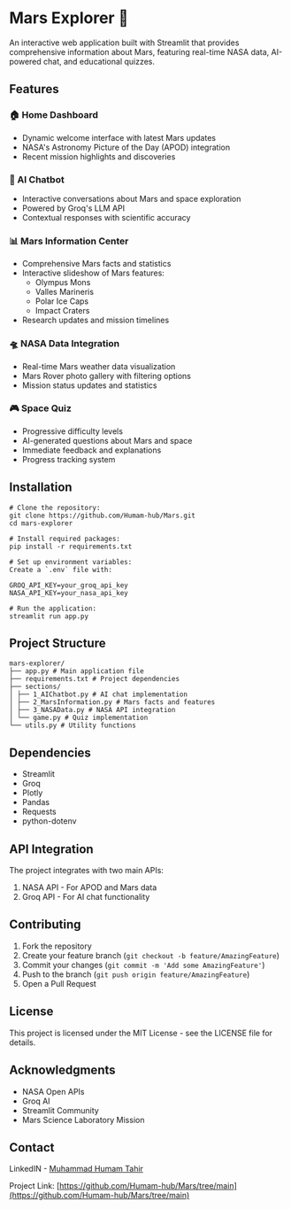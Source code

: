 # Mars Explorer 🚀

An interactive web application built with Streamlit that provides comprehensive information about Mars, featuring real-time NASA data, AI-powered chat, and educational quizzes.

## Features

### 🏠 Home Dashboard
- Dynamic welcome interface with latest Mars updates
- NASA's Astronomy Picture of the Day (APOD) integration
- Recent mission highlights and discoveries

### 🤖 AI Chatbot
- Interactive conversations about Mars and space exploration
- Powered by Groq's LLM API
- Contextual responses with scientific accuracy

### 📊 Mars Information Center
- Comprehensive Mars facts and statistics
- Interactive slideshow of Mars features:
  - Olympus Mons
  - Valles Marineris
  - Polar Ice Caps
  - Impact Craters
- Research updates and mission timelines

### 🛸 NASA Data Integration
- Real-time Mars weather data visualization
- Mars Rover photo gallery with filtering options
- Mission status updates and statistics

### 🎮 Space Quiz
- Progressive difficulty levels
- AI-generated questions about Mars and space
- Immediate feedback and explanations
- Progress tracking system

## Installation
```
# Clone the repository:
git clone https://github.com/Humam-hub/Mars.git 
cd mars-explorer

# Install required packages:
pip install -r requirements.txt

# Set up environment variables:
Create a `.env` file with:

GROQ_API_KEY=your_groq_api_key
NASA_API_KEY=your_nasa_api_key

# Run the application:
streamlit run app.py
```
## Project Structure
```
mars-explorer/
├── app.py # Main application file
├── requirements.txt # Project dependencies
├── sections/
│ ├── 1_AIChatbot.py # AI chat implementation
│ ├── 2_MarsInformation.py # Mars facts and features
│ ├── 3_NASAData.py # NASA API integration
│ └── game.py # Quiz implementation
└── utils.py # Utility functions
```
## Dependencies

- Streamlit
- Groq
- Plotly
- Pandas
- Requests
- python-dotenv

## API Integration

The project integrates with two main APIs:
1. NASA API - For APOD and Mars data
2. Groq API - For AI chat functionality

## Contributing

1. Fork the repository
2. Create your feature branch (`git checkout -b feature/AmazingFeature`)
3. Commit your changes (`git commit -m 'Add some AmazingFeature'`)
4. Push to the branch (`git push origin feature/AmazingFeature`)
5. Open a Pull Request

## License

This project is licensed under the MIT License - see the LICENSE file for details.

## Acknowledgments

- NASA Open APIs
- Groq AI
- Streamlit Community
- Mars Science Laboratory Mission

## Contact

LinkedIN - [Muhammad Humam Tahir](https://www.linkedin.com/in/muhammad-humam-tahir-470267178/) 

Project Link: [https://github.com/Humam-hub/Mars/tree/main](https://github.com/Humam-hub/Mars/tree/main)
